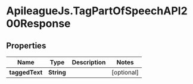 # ApileagueJs.TagPartOfSpeechAPI200Response

## Properties

Name | Type | Description | Notes
------------ | ------------- | ------------- | -------------
**taggedText** | **String** |  | [optional] 


